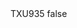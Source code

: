 <?xml version="1.0" encoding="UTF-8"?>
<CustomMetadata xmlns="http://soap.sforce.com/2006/04/metadata">
    <label>TXU935</label>
    <protected>false</protected>
</CustomMetadata>

